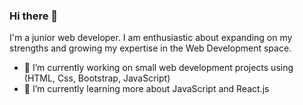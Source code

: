 ### Hi there 👋
I'm a junior web developer. I am enthusiastic about expanding on my strengths and growing my expertise in the Web Development space.


- 🔭 I’m currently working on small web development projects using (HTML, Css, Bootstrap, JavaScript)
- 🌱 I’m currently learning more about JavaScript and React.js
<!--
**I-A11/I-A11** is a ✨ _special_ ✨ repository because its `README.md` (this file) appears on your GitHub profile.


- 
-->
